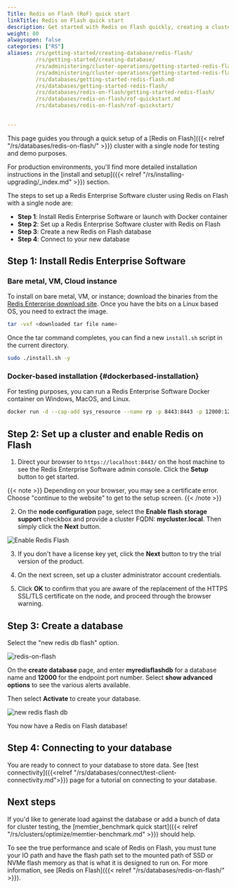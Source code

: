 ```yaml
---
Title: Redis on Flash (RoF) quick start
linkTitle: Redis on Flash quick start
description: Get started with Redis on Flash quickly, creating a cluster and database using flash storage. 
weight: 80
alwaysopen: false
categories: ["RS"]
aliases: /rs/getting-started/creating-database/redis-flash/
         /rs/getting-started/creating-database/
         /rs/administering/cluster-operations/getting-started-redis-flash.md
         /rs/administering/cluster-operations/getting-started-redis-flash/
         /rs/databases/getting-started-redis-flash.md
         /rs/databases/getting-started-redis-flash/
         /rs/databases/redis-on-flash/getting-started-redis-flash/
         /rs/databases/redis-on-flash/rof-quickstart.md
         /rs/databases/redis-on-flash/rof-quickstart/
         

---
```

This page guides you through a quick setup of a [Redis on
Flash]({{< relref "/rs/databases/redis-on-flash/" >}}) cluster with a single node for testing and demo purposes. 

For production environments, you'll find more detailed installation instructions in the [install and setup]({{< relref "/rs/installing-upgrading/_index.md" >}}) section.

The steps to set up a Redis Enterprise Software cluster using Redis on Flash
with a single node are:

- **Step 1**: Install Redis Enterprise Software or launch with Docker
    container
- **Step 2**: Set up a Redis Enterprise Software cluster with Redis on
    Flash
- **Step 3**: Create a new Redis on Flash database
- **Step 4**: Connect to your new database

## Step 1: Install Redis Enterprise Software

### Bare metal, VM, Cloud instance

To install on bare metal, VM, or instance; download the binaries from
the [Redis Enterprise download
site](https://app.redislabs.com/#/sign-up/software?direct=true). Once
you have the bits on a Linux based OS, you need to extract the image.

```sh
tar -vxf <downloaded tar file name>
```

Once the tar command completes, you can find a new `install.sh` script in
the current directory.

```sh
sudo ./install.sh -y
```

### Docker-based installation {#dockerbased-installation}

For testing purposes, you can run a Redis Enterprise Software
Docker container on Windows, MacOS, and Linux.

```sh
docker run -d --cap-add sys_resource --name rp -p 8443:8443 -p 12000:12000 redislabs/redis:latest
```

## Step 2: Set up a cluster and enable Redis on Flash

1. Direct your browser to `https://localhost:8443/` on the host machine to
see the Redis Enterprise Software admin console. Click the
**Setup** button to get started.

{{< note >}}
Depending on your browser, you may see a certificate error.
Choose "continue to the website" to get to the setup screen.
{{< /note >}}

2. On the **node configuration** page, select the **Enable flash storage
support** checkbox and provide a cluster FQDN: **mycluster.local**.
Then simply click the **Next** button.

![Enable Redis
Flash](/images/rs/enable_redis_flash.png)

3. If you don't have a license key yet, click the **Next** button to try
the trial version of the product.

4. On the next screen, set up a cluster administrator account credentials.

5. Click **OK** to confirm that you are aware of the replacement of the HTTPS SSL/TLS
certificate on the node, and proceed through the browser warning.

## Step 3: Create a database

Select the "new redis db flash" option.

![redis-on-flash](/images/rs/redis-on-flash.png)

On the **create database** page, and enter **myredisflashdb** for a database name and
**12000** for the endpoint port number. Select **show advanced options** to see the various alerts available.

Then select **Activate** to create your database.

![new redis flash
db](/images/rs/newredisflashdb.png)

You now have a Redis on Flash database!

## Step 4: Connecting to your database

You are ready to connect to your database to store data. See [test connectivity]({{<relref "/rs/databases/connect/test-client-connectivity.md">}}) page for a tutorial on connecting to your database.

## Next steps

If you'd like to generate load against the
database or add a bunch of data for cluster testing, the [memtier_benchmark quick start]({{< relref "/rs/clusters/optimize/memtier-benchmark.md" >}}) should help.

To see the true performance and scale of Redis on Flash, you must tune your IO path and have the flash path set to the mounted path of SSD or NVMe flash memory as that is what it is designed to run on. For more information, see [Redis on Flash]({{< relref "/rs/databases/redis-on-flash/" >}}).
